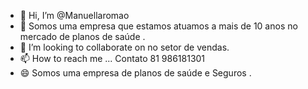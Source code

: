 - 👋 Hi, I’m @Manuellaromao
- 🌱 Somos uma empresa que estamos atuamos a mais de 10 anos no mercado de planos de saúde  .
- 💞️ I’m looking to collaborate on no setor de vendas.
- 📫 How to reach me ... Contato 81 986181301 
- 😄 Somos uma empresa de planos de saúde  e Seguros .


<!---
Manuellaromao/Manuellaromao is a ✨ special ✨ repository because its `README.md` (this file) appears on your GitHub profile.
You can click the Preview link to take a look at your changes.
--->
